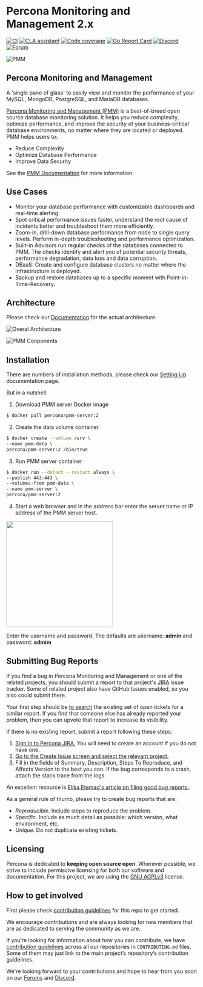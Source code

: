 # Percona Monitoring and Management 2.x
[![CI](https://github.com/percona/pmm/actions/workflows/common.yml/badge.svg)](https://github.com/percona/pmm/actions/workflows/common.yml)
[![CLA assistant](https://cla-assistant.percona.com/readme/badge/percona/pmm)](https://cla-assistant.percona.com/percona/pmm)
[![Code coverage](https://codecov.io/gh/percona/pmm/branch/main/graph/badge.svg)](https://codecov.io/gh/percona/pmm)
[![Go Report Card](https://goreportcard.com/badge/github.com/percona/pmm)](https://goreportcard.com/report/github.com/percona/pmm)
[![Discord](https://img.shields.io/discord/808660945513611334?label=Discord&logo=Discord&style=flat)](https://discord.gg/mQEyGPkNbR)
[![Forum](https://img.shields.io/badge/Forum-join-brightgreen)](https://forums.percona.com/)

![PMM](https://www.percona.com/sites/default/files/pmm-logo.png)

## Percona Monitoring and Management

A 'single pane of glass' to easily view and monitor the performance of your MySQL, MongoDB, PostgreSQL, and MariaDB databases.

[Percona Monitoring and Management (PMM)](https://www.percona.com/software/database-tools/percona-monitoring-and-management) is a best-of-breed open source database monitoring solution. It helps you reduce complexity, optimize performance, and improve the security of your business-critical database environments, no matter where they are located or deployed.
PMM helps users to:
* Reduce Complexity
* Optimize Database Performance
* Improve Data Security


See the [PMM Documentation](https://www.percona.com/doc/percona-monitoring-and-management/2.x/index.html) for more information.

## Use Cases

* Monitor your database performance with customizable dashboards and real-time alerting.
* Spot critical performance issues faster, understand the root cause of incidents better and troubleshoot them more efficiently.
* Zoom-in, drill-down database performance from node to single query levels. Perform in-depth troubleshooting and performance optimization.
* Built-in Advisors run regular checks of the databases connected to PMM. The checks identify and alert you of potential security threats, performance degradation, data loss and data corruption.
* DBaaS: Create and configure database clusters no matter where the infrastructure is deployed.
* Backup and restore databases up to a specific moment with Point-in-Time-Recovery.

## Architecture

Please check our [Documentation](https://docs.percona.com/percona-monitoring-and-management/details/architecture.html) for the actual architecture.

![Overal Architecture](https://docs.percona.com/percona-monitoring-and-management/_images/C_S_Architecture.jpg "Client Server Architecture")


![PMM Conponents](https://docs.percona.com/percona-monitoring-and-management/_images/PMM_Architecture_Client_Server.jpg "PMM Server Architecture")


## Installation

There are numbers of installation methods, please check our [Setting Up](https://docs.percona.com/percona-monitoring-and-management/setting-up/index.html) documentation page.

But in a nutshell:
1. Download PMM server Docker image
```bash
$ docker pull percona/pmm-server:2
```
2. Create the data volume container
```bash
$ docker create --volume /srv \
--name pmm-data \
percona/pmm-server:2 /bin/true
```
3. Run PMM server container
```bash
$ docker run --detach --restart always \
--publish 443:443 \
--volumes-from pmm-data \
--name pmm-server \
percona/pmm-server:2
```
4. Start a web browser and in the address bar enter the server name or IP address of the PMM server host.

<img src="https://docs.percona.com/percona-monitoring-and-management/_images/PMM_Login.jpg" width="280">

Enter the username and password. The defaults are username: **admin** and password: **admim**

## Submitting Bug Reports

If you find a bug in Percona Monitoring and Management  or one of the related projects, you should submit a report to that project's [JIRA](https://jira.percona.com) issue tracker. Some of related project also have GitHub Issues enabled, so you also could submit there.

Your first step should be [to search](https://jira.percona.com/issues/?jql=project=PMM) the existing set of open tickets for a similar report. If you find that someone else has already reported your problem, then you can upvote that report to increase its visibility.

If there is no existing report, submit a report following these steps:

1. [Sign in to Percona JIRA.](https://jira.percona.com/login.jsp) You will need to create an account if you do not have one.
2. [Go to the Create Issue screen and select the relevant project.](https://jira.percona.com/secure/CreateIssueDetails!init.jspa?pid=11600&issuetype=1&priority=3)
3. Fill in the fields of Summary, Description, Steps To Reproduce, and Affects Version to the best you can. If the bug corresponds to a crash, attach the stack trace from the logs.

An excellent resource is [Elika Etemad's article on filing good bug reports.](http://fantasai.inkedblade.net/style/talks/filing-good-bugs/).

As a general rule of thumb, please try to create bug reports that are:

- *Reproducible.* Include steps to reproduce the problem.
- *Specific.* Include as much detail as possible: which version, what environment, etc.
- *Unique.* Do not duplicate existing tickets.


## Licensing

Percona is dedicated to **keeping open source open**. Wherever possible, we strive to include permissive licensing for both our software and documentation. For this project, we are using the [GNU AGPLv3](https://github.com/percona/pmm/blob/main/LICENSE) license.

## How to get involved

First please check [contribution guidelines](CONTRIBUTING.md) for this repo to get started.

We encourage contributions and are always looking for new members that are as dedicated to serving the community as we are.

If you’re looking for information about how you can contribute, we have [contribution guidelines](CONTRIBUTING.md) across all our repositories in `CONTRIBUTING.md` files. Some of them may just link to the main project’s repository’s contribution guidelines.

We're looking forward to your contributions and hope to hear from you soon on our [Forums](https://forums.percona.com) and [Discord](https://discord.gg/mQEyGPkNbR).
